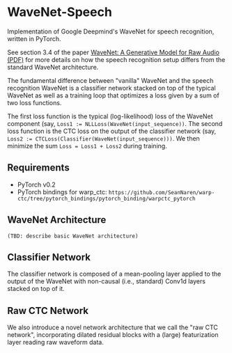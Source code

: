 WaveNet-Speech
==============

Implementation of Google Deepmind's WaveNet for speech recognition, written in PyTorch.

See section 3.4 of the paper [WaveNet: A Generative Model for Raw Audio (PDF)](https://arxiv.org/pdf/1609.03499.pdf) for more details on how the speech recognition setup differs from the standard WaveNet architecture.

The fundamental difference between "vanilla" WaveNet and the speech recognition WaveNet is a classifier network stacked on top of the typical WaveNet as well as a training loop that optimizes a loss given by a sum of two loss functions.

The first loss function is the typical (log-likelihood) loss of the WaveNet component (say, `Loss1 := NLLLoss(WaveNet(input_sequence))`. The second loss function is the CTC loss on the output of the classifier network (say, `Loss2 := CTCLoss(Classifier(WaveNet(input_sequence)))`. We then minimize the sum `Loss = Loss1 + Loss2` during training.

Requirements
------------
* PyTorch v0.2
* PyTorch bindings for warp_ctc:
  `https://github.com/SeanNaren/warp-ctc/tree/pytorch_bindings/pytorch_binding/warpctc_pytorch`

WaveNet Architecture
--------------------
`(TBD: describe basic WaveNet architecture)`

Classifier Network
------------------
The classifier network is composed of a mean-pooling layer applied to the output of the WaveNet with non-causal (i.e., standard) Conv1d layers stacked on top of it.

Raw CTC Network
---------------
We also introduce a novel network architecture that we call the "raw CTC network", incorporating dilated residual blocks with a (large) featurization layer reading raw waveform data.
